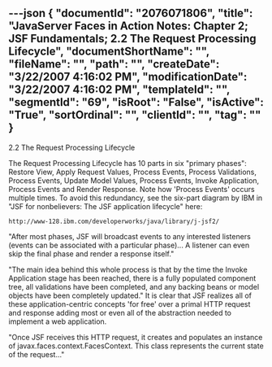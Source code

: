 ---json
{
  "documentId": "2076071806",
  "title": "JavaServer Faces in Action Notes: Chapter 2; JSF Fundamentals; 2.2 The Request Processing Lifecycle",
  "documentShortName": "",
  "fileName": "",
  "path": "",
  "createDate": "3/22/2007 4:16:02 PM",
  "modificationDate": "3/22/2007 4:16:02 PM",
  "templateId": "",
  "segmentId": "69",
  "isRoot": "False",
  "isActive": "True",
  "sortOrdinal": "",
  "clientId": "",
  "tag": ""
}
---

2.2 The Request Processing Lifecycle

The Request Processing Lifecycle has 10 parts in six &quot;primary phases&quot;: Restore View, Apply Request Values, Process Events, Process Validations, Process Events, Update Model Values, Process Events, Invoke Application, Process Events and Render Response. Note how 'Process Events' occurs multiple times. To avoid this redundancy, see the six-part diagram by IBM in &quot;JSF for nonbelievers: The JSF application lifecycle&quot; here:

    http://www-128.ibm.com/developerworks/java/library/j-jsf2/

&quot;After most phases, JSF will broadcast events to any interested listeners (events can be associated with a particular phase)... A listener can even skip the final phase and render a response itself.&quot;

&quot;The main idea behind this whole process is that by the time the Invoke Application stage has been reached, there is a fully populated component tree, all validations have been completed, and any backing beans or model objects have been completely updated.&quot; It is clear that JSF realizes all of these application-centric concepts 'for free' over a primal HTTP request and response adding most or even all of the abstraction needed to implement a web application.

&quot;Once JSF receives this HTTP request, it creates and populates an instance of javax.faces.context.FacesContext. This class represents the current state of the request...&quot;
